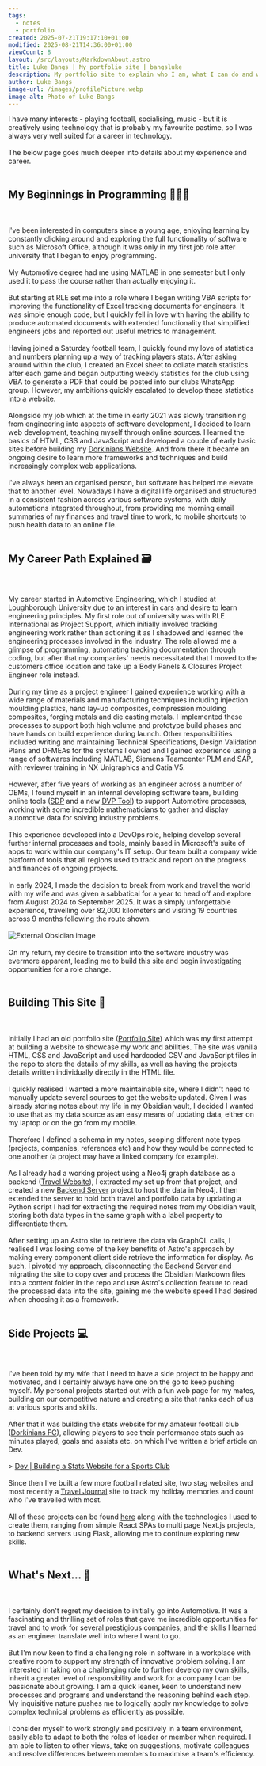 ```yaml
---
tags:
  - notes
  - portfolio
created: 2025-07-21T19:17:10+01:00
modified: 2025-08-21T14:36:00+01:00
viewCount: 8
layout: /src/layouts/MarkdownAbout.astro
title: Luke Bangs | My portfolio site | bangsluke
description: My portfolio site to explain who I am, what I can do and what I want to do
author: Luke Bangs
image-url: /images/profilePicture.webp
image-alt: Photo of Luke Bangs
---
```

I have many interests - playing football, socialising, music - but it is creatively using technology that is probably my favourite pastime, so I was always very well suited for a career in technology.<br><br>The below page goes much deeper into details about my experience and career.<br><br><h2>My Beginnings in Programming 👨🏻‍💻</h2><br><br>I've been interested in computers since a young age, enjoying learning by constantly clicking around and exploring the full functionality of software such as <span class="theme-link">Microsoft</span> Office, although it was only in my first job role after university that I began to enjoy programming.<br><br>My Automotive degree had me using MATLAB in one semester but I only used it to pass the course rather than actually enjoying it. <br><br>But starting at <span class="theme-link">RLE</span> set me into a role where I began writing <span class="theme-link">VBA</span> scripts for improving the functionality of <span class="theme-link">Excel</span> tracking documents for engineers. It was simple enough code, but I quickly fell in love with having the ability to produce automated documents with extended functionality that simplified engineers jobs and reported out useful metrics to management.<br><br>Having joined a Saturday <span class="theme-link">football</span> team, I quickly found my love of statistics and numbers planning up a way of tracking players stats. After asking around within the club, I created an <span class="theme-link">Excel</span> sheet to collate match statistics after each game and began outputting weekly statistics for the club using <span class="theme-link">VBA</span> to generate a PDF that could be posted into our clubs WhatsApp group. However, my ambitions quickly escalated to develop these statistics into a website.<br><br>Alongside my job which at the time in early 2021 was slowly transitioning from engineering into aspects of software development, I decided to learn web development, teaching myself through online sources. I learned the basics of <span class="theme-link">HTML</span>, <span class="theme-link">CSS</span> and <span class="theme-link">JavaScript</span> and developed a couple of early basic sites before building my <a href="/projects/dorkinians-website" class="theme-link">Dorkinians Website</a>. And from there it became an ongoing desire to learn more frameworks and techniques and build increasingly complex web applications.<br><br>I've always been an organised person, but software has helped me elevate that to another level. Nowadays I have a digital life organised and structured in a consistent fashion across various software systems, with daily automations integrated throughout, from providing me morning email summaries of my finances and travel time to work, to mobile shortcuts to push health data to an online file.<br><br><h2>My Career Path Explained 🗃️</h2><br><br>My career started in Automotive Engineering, which I studied at <span class="theme-link">Loughborough University</span> due to an interest in cars and desire to learn engineering principles. My first role out of university was with <span class="theme-link">RLE International</span> as <span class="theme-link">Project Support</span>, which initially involved tracking engineering work rather than actioning it as I shadowed and learned the engineering processes involved in the industry. The role allowed me a glimpse of programming, automating tracking documentation through coding, but after that my companies' needs necessitated that I moved to the customers office location and take up a <span class="theme-link">Body Panels & Closures Project Engineer</span> role instead.<br><br>During my time as a project engineer I gained experience working with a wide range of materials and manufacturing techniques including injection moulding plastics, hand lay-up composites, compression moulding composites, forging metals and die casting metals. I implemented these processes to support both high volume and prototype build phases and have hands on build experience during launch. Other responsibilities included writing and maintaining Technical Specifications, Design Validation Plans and <span class="theme-link">DFMEA</span>s for the systems I owned and I gained experience using a range of softwares including MATLAB, Siemens Teamcenter PLM and SAP, with reviewer training in NX Unigraphics and Catia V5.<br><br>However, after five years of working as an engineer across a number of <span class="theme-link">OEMs</span>, I found myself in an internal developing software team, building online tools (<a href="/projects/sdp" class="theme-link">SDP</a> and a new <a href="/projects/dvp-tool" class="theme-link">DVP Tool</a>) to support Automotive processes, working with some incredible mathematicians to gather and display automotive data for solving industry problems.<br><br>This experience developed into a <span class="theme-link">DevOps</span> role, helping develop several further internal processes and tools, mainly based in <span class="theme-link">Microsoft</span>'s suite of apps to work within our company's IT setup. Our team built a company wide platform of tools that all regions used to track and report on the progress and finances of ongoing projects.<br><br>In early 2024, I made the decision to break from work and travel the world with my wife and was given a sabbatical for a year to head off and explore from August 2024 to September 2025. It was a simply unforgettable experience, travelling over 82,000 kilometers and visiting 19 countries across 9 months following the route shown.<br><br><img src="https://i.imgur.com/AKxdBiC.png" alt="External Obsidian image"><br><br>On my return, my desire to transition into the software industry was evermore apparent, leading me to build this site and begin investigating opportunities for a role change.<br><br><h2>Building This Site 🧱</h2><br><br>Initially I had an old portfolio site (<a href="/projects/portfolio-site" class="theme-link">Portfolio Site</a>) which was my first attempt at building a website to showcase my work and abilities. The site was vanilla <span class="theme-link">HTML</span>, <span class="theme-link">CSS</span> and <span class="theme-link">JavaScript</span> and used hardcoded <span class="theme-link">CSV</span> and <span class="theme-link">JavaScript</span> files in the repo to store the details of my skills, as well as having the projects details written individually directly in the <span class="theme-link">HTML</span> file.<br><br>I quickly realised I wanted a more maintainable site, where I didn't need to manually update several sources to get the website updated. Given I was already storing notes about my life in my <span class="theme-link">Obsidian</span> vault, I decided I wanted to use that as my data source as an easy means of updating data, either on my laptop or on the go from my mobile.<br><br>Therefore I defined a schema in my notes, scoping different note types (projects, companies, references etc) and how they would be connected to one another (a project may have a linked company for example).<br><br>As I already had a working project using a <span class="theme-link">Neo4j</span> graph database as a backend (<a href="/projects/travel-website" class="theme-link">Travel Website</a>), I extracted my set up from that project, and created a new <a href="/projects/backend-server" class="theme-link">Backend Server</a> project to host the data in <span class="theme-link">Neo4j</span>. I then extended the server to hold both travel and portfolio data by updating a <span class="theme-link">Python</span> script I had for extracting the required notes from my <span class="theme-link">Obsidian</span> vault, storing both data types in the same graph with a label property to differentiate them.<br><br>After setting up an <span class="theme-link">Astro</span> site to retrieve the data via <span class="theme-link">GraphQL</span> calls, I realised I was losing some of the key benefits of <span class="theme-link">Astro</span>'s approach by making every component client side retrieve the information for display. As such, I pivoted my approach, disconnecting the <a href="/projects/backend-server" class="theme-link">Backend Server</a> and migrating the site to copy over and process the <span class="theme-link">Obsidian</span> <span class="theme-link">Markdown</span> files into a content folder in the repo and use <span class="theme-link">Astro</span>'s collection feature to read the processed data into the site, gaining me the website speed I had desired when choosing it as a framework. <br><br><h2>Side Projects 💻</h2><br><br>I've been told by my wife that I need to have a side project to be happy and motivated, and I certainly always have one on the go to keep pushing myself. My personal projects started out with a fun web page for my mates, building on our competitive nature and creating a site that ranks each of us at various sports and skills.<br><br>After that it was building the stats website for my amateur football club (<a href="/projects/dorkinians-website" class="theme-link">Dorkinians FC</a>), allowing players to see their performance stats such as minutes played, goals and assists etc. on which I've written a brief article on Dev.<br><br>> <a href="https://dev.to/bangsluke/building-a-stats-website-for-a-sports-club-4g5m" class="theme-link" target="_blank" rel="noopener noreferrer">Dev | Building a Stats Website for a Sports Club</a><br><br>Since then I've built a few more <span class="theme-link">football</span> related site, two stag websites and most recently a <a href="/projects/travel-website" class="theme-link">Travel Journal</a> site to track my holiday memories and count who I've travelled with most.<br><br>All of these projects can be found <a href="/projects" class="theme-link">here</a> along with the technologies I used to create them, ranging from simple <span class="theme-link">React</span> SPAs to multi page <span class="theme-link">Next.js</span> projects, to backend servers using <span class="theme-link">Flask</span>, allowing me to continue exploring new skills.<br><br><h2>What's Next... 🚀</h2><br><br>I certainly don't regret my decision to initially go into Automotive. It was a fascinating and thrilling set of roles that gave me incredible opportunities for travel and to work for several prestigious companies, and the skills I learned as an engineer translate well into where I want to go. <br><br>But I'm now keen to find a challenging role in software in a workplace with creative room to support my strength of innovative problem solving. I am interested in taking on a challenging role to further develop my own skills, inherit a greater level of responsibility and work for a company I can be passionate about growing. I am a quick leaner, keen to understand new processes and programs and understand the reasoning behind each step. My inquisitive nature pushes me to logically apply my knowledge to solve complex technical problems as efficiently as possible.<br><br>I consider myself to work strongly and positively in a team environment, easily able to adapt to both the roles of leader or member when required. I am able to listen to other views, take on suggestions, motivate colleagues and resolve differences between members to maximise a team's efficiency.<br><br>